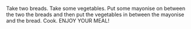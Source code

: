 Take two breads. Take some vegetables. Put some mayonise on between the two the breads and then put the vegetables in between the mayonise and the bread. Cook. ENJOY YOUR MEAL!
